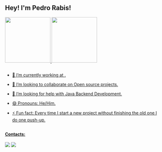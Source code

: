 ## Hey! I'm Pedro Rabis! 
 <div>
  <a href="https://github.com/rabispedro">
  <img height="150em" src="https://github-readme-stats.vercel.app/api?username=rabispedro&show_icons=true&theme=dark&include_all_commits=true&count_private=true"/>
  <img height="150em" src="https://github-readme-stats.vercel.app/api/top-langs/?username=rabispedro&layout=compact&langs_count=7&theme=dark"/>
</div>
 
  ##
 
- 🔭 I’m currently working at <a href="https://github.com/asciiej/">.
- 👯 I’m looking to collaborate on Open source projects.
- 🤔 I’m looking for help with Java Backend Development.
- 😄 Pronouns: He/Him.
- ⚡ Fun fact: Every time I start a new project without finishing the old one I do one push-up.

  ##
  
#### Contacts:
<div> 
  <a href = "mailto:rabispedro@gmail.com"><img src="https://img.shields.io/badge/-Gmail-%23333?style=for-the-badge&logo=gmail&logoColor=white" target="_blank"></a>
  <a href="https://www.linkedin.com/in/rabispedro/" target="_blank"><img src="https://img.shields.io/badge/-LinkedIn-%230077B5?style=for-the-badge&logo=linkedin&logoColor=white" target="_blank"></a> 
  
</div>

